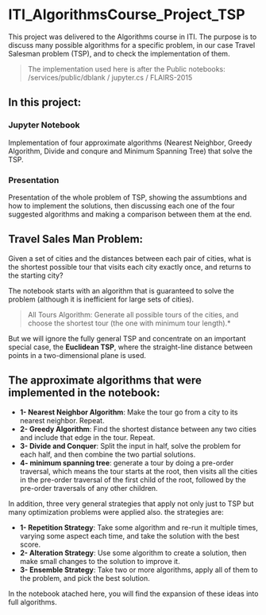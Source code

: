 # ITI_AlgorithmsCourse_Project_TSP


This project was delivered to the Algorithms course in ITI.
The purpose is to discuss many possible algorithms for  a specific problem, in our case Travel Salesman problem (TSP), and to check the implementation of them.

> The implementation used here is after the Public notebooks: /services/public/dblank / jupyter.cs / FLAIRS-2015

## In this project:
### Jupyter Notebook
Implementation of four approximate algorithms (Nearest Neighbor, Greedy Algorithm, Divide and conqure and Minimum Spanning Tree) that solve the TSP.
### Presentation 
Presentation of the whole problem of TSP, showing the assumbtions and how to implement the solutions, then discussing each one of the four suggested algorithms and making a comparison between them at the end.

## Travel Sales Man Problem: 
Given a set of cities and the distances between each pair of cities, what is the shortest possible tour that visits each city exactly once, and returns to the starting city?

The notebook starts with an algorithm that is guaranteed to solve the problem (although it is inefficient for large sets of cities).
> All Tours Algorithm: Generate all possible tours of the cities, and choose the shortest tour (the one with minimum tour length).*


But we will ignore the fully general TSP and concentrate on an important special case, the **Euclidean TSP**, where the straight-line distance between points in a two-dimensional plane is used.

## The approximate algorithms that were implemented in the notebook:

* **1- Nearest Neighbor Algorithm**: Make the tour go from a city to its nearest neighbor. Repeat.
* **2- Greedy Algorithm**: Find the shortest distance between any two cities and include that edge in the tour. Repeat.
* **3- Divide and Conquer**: Split the input in half, solve the problem for each half, and then combine the two partial solutions.
* **4- minimum spanning tree**: generate a tour by doing a pre-order traversal, which means the tour starts at the root, then visits all the cities in the pre-order traversal of the first child of the root, followed by the pre-order traversals of any other children.

In addition, three very general strategies that apply not only just to TSP but many optimization problems were applied also. the strategies are:

* **1- Repetition Strategy**: Take some algorithm and re-run it multiple times, varying some aspect each time, and take the solution with the best score.
* **2- Alteration Strategy**: Use some algorithm to create a solution, then make small changes to the solution to improve it.
* **3- Ensemble Strategy**: Take two or more algorithms, apply all of them to the problem, and pick the best solution.

In the notebook atached here, you will find the expansion of these ideas into full algorithms.
